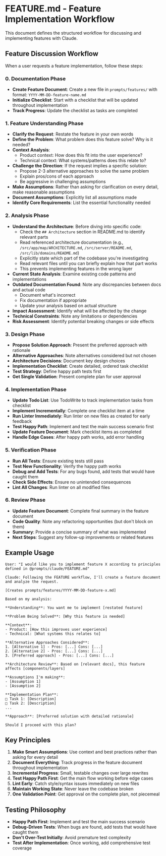 # FEATURE.md - Feature Implementation Workflow

This document defines the structured workflow for discussing and implementing features with Claude.

## Feature Discussion Workflow

When a user requests a feature implementation, follow these steps:

### 0. Documentation Phase
- **Create Feature Document**: Create a new file in `prompts/features/` with format: `YYYY-MM-DD-feature-name.md`
- **Initialize Checklist**: Start with a checklist that will be updated throughout implementation
- **Track Progress**: Update the checklist as tasks are completed

### 1. Feature Understanding Phase
- **Clarify the Request**: Restate the feature in your own words
- **Define the Problem**: What problem does this feature solve? Why is it needed?
- **Context Analysis**: 
  - Product context: How does this fit into the user experience?
  - Technical context: What systems/patterns does this relate to?
- **Challenge the Direction**: If the request implies a specific solution:
  - Propose 2-3 alternative approaches to solve the same problem
  - Explain pros/cons of each approach
  - Be aggressive in challenging assumptions
- **Make Assumptions**: Rather than asking for clarification on every detail, make reasonable assumptions
- **Document Assumptions**: Explicitly list all assumptions made
- **Identify Core Requirements**: List the essential functionality needed

### 2. Analysis Phase
- **Understand the Architecture**: Before diving into specific code:
  - Check the `## Architecture` section in README.md to identify relevant parts
  - Read referenced architecture documentation (e.g., `/src/app/map/ARCHITECTURE.md`, `/src/server/README.md`, `/src/lib/domains/README.md`)
  - Explicitly state which part of the codebase you're investigating
  - Read relevant files until you can briefly explain how that part works
  - This prevents implementing features in the wrong layer
- **Current State Analysis**: Examine existing code patterns and implementations
- **Outdated Documentation Found**: Note any discrepancies between docs and actual code
  - Document what's incorrect
  - Fix documentation if appropriate
  - Update your analysis based on actual structure
- **Impact Assessment**: Identify what will be affected by the change
- **Technical Constraints**: Note any limitations or dependencies
- **Risk Assessment**: Identify potential breaking changes or side effects

### 3. Design Phase
- **Propose Solution Approach**: Present the preferred approach with rationale
- **Alternative Approaches**: Note alternatives considered but not chosen
- **Architecture Decisions**: Document key design choices
- **Implementation Checklist**: Create detailed, ordered task checklist
- **Test Strategy**: Define happy path tests first
- **Get Single Validation**: Present complete plan for user approval

### 4. Implementation Phase
- **Update Todo List**: Use TodoWrite to track implementation tasks from checklist
- **Implement Incrementally**: Complete one checklist item at a time
- **Run Linter Immediately**: Run linter on new files as created for early feedback
- **Test Happy Path**: Implement and test the main success scenario first
- **Update Feature Document**: Mark checklist items as completed
- **Handle Edge Cases**: After happy path works, add error handling

### 5. Verification Phase
- **Run All Tests**: Ensure existing tests still pass
- **Test New Functionality**: Verify the happy path works
- **Debug and Add Tests**: For any bugs found, add tests that would have caught them
- **Check Side Effects**: Ensure no unintended consequences
- **Lint All Changes**: Run linter on all modified files

### 6. Review Phase
- **Update Feature Document**: Complete final summary in the feature document
- **Code Quality**: Note any refactoring opportunities (but don't block on them)
- **Summary**: Provide a concise summary of what was implemented
- **Next Steps**: Suggest any follow-up improvements or related features

## Example Usage

```
User: "I would like you to implement feature X according to principles defined in @prompts/claude/FEATURE.md"

Claude: Following the FEATURE workflow, I'll create a feature document and analyze the request.

[Creates prompts/features/YYYY-MM-DD-feature-x.md]

Based on my analysis:

**Understanding**: You want me to implement [restated feature]

**Problem Being Solved**: [Why this feature is needed]

**Context**:
- Product: [How this improves user experience]
- Technical: [What systems this relates to]

**Alternative Approaches Considered**:
1. [Alternative 1] - Pros: [...] Cons: [...]
2. [Alternative 2] - Pros: [...] Cons: [...]
3. [Preferred approach] - Pros: [...] Cons: [...]

**Architecture Review**: Based on [relevant docs], this feature affects [components/layers]

**Assumptions I'm making**:
- [Assumption 1]
- [Assumption 2]

**Implementation Plan**:
□ Task 1: [Description]
□ Task 2: [Description]
...

**Approach**: [Preferred solution with detailed rationale]

Should I proceed with this plan?
```

## Key Principles

1. **Make Smart Assumptions**: Use context and best practices rather than asking for every detail
2. **Document Everything**: Track progress in the feature document throughout implementation
3. **Incremental Progress**: Small, testable changes over large rewrites
4. **Test Happy Path First**: Get the main flow working before edge cases
5. **Lint Early**: Catch style/syntax issues immediately on new files
6. **Maintain Working State**: Never leave the codebase broken
7. **One Validation Point**: Get approval on the complete plan, not piecemeal

## Testing Philosophy

- **Happy Path First**: Implement and test the main success scenario
- **Debug-Driven Tests**: When bugs are found, add tests that would have caught them
- **Don't Over-Test Initially**: Avoid premature test complexity
- **Test After Implementation**: Once working, add comprehensive test coverage
